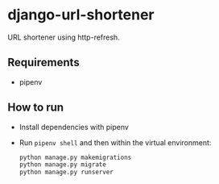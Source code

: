 # django-url-shortener

URL shortener using http-refresh.

## Requirements

- pipenv

## How to run

- Install dependencies with pipenv
- Run `pipenv shell` and then within the virtual environment:
  
  ```bash
  python manage.py makemigrations
  python manage.py migrate
  python manage.py runserver
  ```
